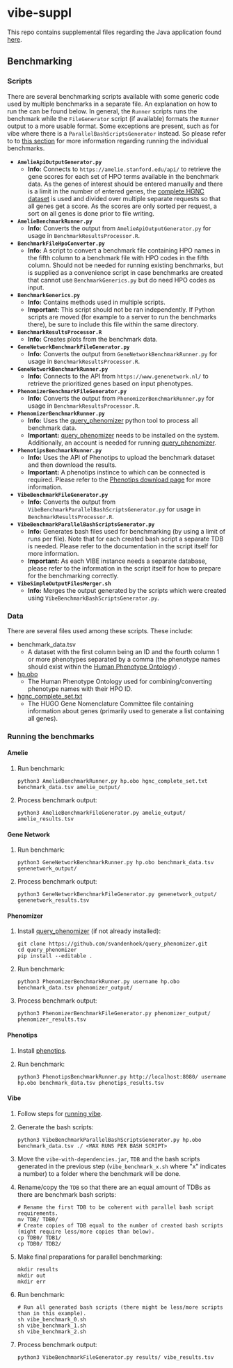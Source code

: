 # vibe-suppl
This repo contains supplemental files regarding the Java application found [here][vibe].

## Benchmarking

### Scripts

There are several benchmarking scripts available with some generic code used by multiple benchmarks in a separate file.
An explanation on how to run the can be found below. In general, the `Runner` scripts runs the benchmark while the
`FileGenerator` script (if available) formats the `Runner` output to a more usable format. Some exceptions are present,
such as for vibe where there is a `ParallelBashScriptsGenerator` instead. So please refer to to
<a href="#running-the-benchmarks">this section<a/> for more information regarding running the individual benchmarks.

* __`AmelieApiOutputGenerator.py`__
    * __Info:__ Connects to `https://amelie.stanford.edu/api/` to retrieve the gene scores for each set of HPO terms
    available in the benchmark data. As the genes of interest should be entered manually and there is a limit in the
    number of entered genes, the [complete HGNC dataset][hgnc_complete]
    is used and divided over multiple separate requests so that all genes get a score. As the scores are only sorted
    per request, a sort on all genes is done prior to file writing.
* __`AmelieBenchmarkRunner.py`__
    * __Info:__ Converts the output from `AmelieApiOutputGenerator.py` for usage in `BenchmarkResultsProcessor.R`.
* __`BenchmarkFileHpoConverter.py`__
    * __Info:__ A script to convert a benchmark file containing HPO names in the fifth column to a benchmark file with
     HPO codes in the fifth column. Should not be needed for running existing benchmarks, but is supplied as a
     convenience script in case benchmarks are created that cannot use `BenchmarkGenerics.py` but do need HPO codes as
     input. 
* __`BenchmarkGenerics.py`__
    * __Info:__ Contains methods used in multiple scripts.
    * __Important:__ This script should not be ran independently. If Python scripts are moved (for example to a server
    to run the benchmarks there), be sure to include this file within the same directory.
* __`BenchmarkResultsProcessor.R`__
    * __Info:__ Creates plots from the benchmark data.
* __`GeneNetworkBenchmarkFileGenerator.py`__
    * __Info:__ Converts the output from `GeneNetworkBenchmarkRunner.py` for usage in `BenchmarkResultsProcessor.R`.
* __`GeneNetworkBenchmarkRunner.py`__
    * __Info:__ Connects to the API from `https://www.genenetwork.nl/` to retrieve the prioritized genes based on input
    phenotypes.
* __`PhenomizerBenchmarkFileGenerator.py`__
    * __Info:__ Converts the output from `PhenomizerBenchmarkRunner.py` for usage in `BenchmarkResultsProcessor.R`.
* __`PhenomizerBenchmarkRunner.py`__
    * __Info:__ Uses the [query_phenomizer][query_phenomizer] python tool to process all benchmark data.
    * __Important:__ [query_phenomizer][query_phenomizer] needs to be installed on the system. Additionally, an account
    is needed for running [query_phenomizer][query_phenomizer].
* __`PhenotipsBenchmarkRunner.py`__
    * __Info:__ Uses the API of Phenotips to upload the benchmark dataset and then download the results.
    * __Important:__ A phenotips instince to which can be connected is required. Please refer to the
    [Phenotips download page][phenotips_download] for more information.
* __`VibeBenchmarkFileGenerator.py`__
    * __Info:__ Converts the output from `VibeBenchmarkParallelBashScriptsGenerator.py` for usage in `BenchmarkResultsProcessor.R`.
* __`VibeBenchmarkParallelBashScriptsGenerator.py`__
    * __Info:__ Generates bash files used for benchmarking (by using a limit of runs per file). Note that for each
    created bash script a separate TDB is needed. Please refer to the documentation in the script itself for more
    information.
    * __Important:__ As each VIBE instance needs a separate database, please refer to the information in the script
    itself for how to prepare for the benchmarking correctly.
* __`VibeSimpleOutputFilesMerger.sh`__
    * __Info:__ Merges the output generated by the scripts which were created using 
    `VibeBenchmarkBashScriptsGenerator.py`. 

### Data

There are several files used among these scripts. These include:
* benchmark_data.tsv
    * A dataset with the first column being an ID and the fourth column 1 or more phenotypes separated
    by a comma (the phenotype names should exist within the [Human Phenotype Ontology][hpo_obo]) .
* [hp.obo][hpo_obo]
    * The Human Phenotype Ontology used for combining/converting phenotype names with their HPO ID.
* [hgnc_complete_set.txt][hgnc_complete]
    * The HUGO Gene Nomenclature Committee file containing information about genes (primarily used to generate a list
    containing all genes).

### Running the benchmarks

#### Amelie

1. Run benchmark:
    ```
    python3 AmelieBenchmarkRunner.py hp.obo hgnc_complete_set.txt benchmark_data.tsv amelie_output/
    ```

2. Process benchmark output:
    ```
    python3 AmelieBenchmarkFileGenerator.py amelie_output/ amelie_results.tsv
    ```

#### Gene Network

1. Run benchmark:
    ```
    python3 GeneNetworkBenchmarkRunner.py hp.obo benchmark_data.tsv genenetwork_output/
    ```

2. Process benchmark output:
    ```
    python3 GeneNetworkBenchmarkFileGenerator.py genenetwork_output/ genenetwork_results.tsv
    ```

#### Phenomizer

1. Install [query_phenomizer][query_phenomizer] (if not already installed):
    ```
    git clone https://github.com/svandenhoek/query_phenomizer.git
    cd query_phenomizer
    pip install --editable .
    ```

2. Run benchmark:
    ```
    python3 PhenomizerBenchmarkRunner.py username hp.obo benchmark_data.tsv phenomizer_output/
    ```

3. Process benchmark output:
    ```
    python3 PhenomizerBenchmarkFileGenerator.py phenomizer_output/ phenomizer_results.tsv
    ```

#### Phenotips

1. Install [phenotips][phenotips_download].

2. Run benchmark:
    ```
    python3 PhenotipsBenchmarkRunner.py http://localhost:8080/ username hp.obo benchmark_data.tsv phenotips_results.tsv
    ```

#### Vibe

1. Follow steps for [running vibe][vibe_preperations].

2. Generate the bash scripts:
    ```
    python3 VibeBenchmarkParallelBashScriptsGenerator.py hp.obo benchmark_data.tsv ./ <MAX RUNS PER BASH SCRIPT>
    ```

3. Move the `vibe-with-dependencies.jar`, `TDB` and the bash scripts generated in the previous step
    (`vibe_benchmark_x.sh` where "x" indicates a number) to a folder where the benchmark will be done.

4. Rename/copy the `TDB` so that there are an equal amount of TDBs as there are benchmark bash scripts:
    ```
    # Rename the first TDB to be coherent with parallel bash script requirements.
    mv TDB/ TDB0/
    # Create copies of TDB equal to the number of created bash scripts (might require less/more copies than below).
    cp TDB0/ TDB1/
    cp TDB0/ TDB2/
    ```

5. Make final preparations for parallel benchmarking:
    ```
    mkdir results
    mkdir out
    mkdir err
    ```

6. Run benchmark:
    ```
    # Run all generated bash scripts (there might be less/more scripts than in this example).
    sh vibe_benchmark_0.sh
    sh vibe_benchmark_1.sh
    sh vibe_benchmark_2.sh
    ```

7. Process benchmark output:
    ```
    python3 VibeBenchmarkFileGenerator.py results/ vibe_results.tsv
    ```



[vibe]:https://github.com/molgenis/vibe
[vibe_preperations]:https://github.com/molgenis/vibe/#preparations
[hgnc_complete]:http://ftp.ebi.ac.uk/pub/databases/genenames/new/tsv/hgnc_complete_set.txt
[query_phenomizer]:https://github.com/svandenhoek/query_phenomizer
[phenotips_download]:https://phenotips.org/Download

[hpo_obo_current]:http://purl.obolibrary.org/obo/hp.obo
[hpo_obo]:https://raw.githubusercontent.com/obophenotype/human-phenotype-ontology/2f6309173883d5d342849388c74bd986a2c0092c/hp.obo